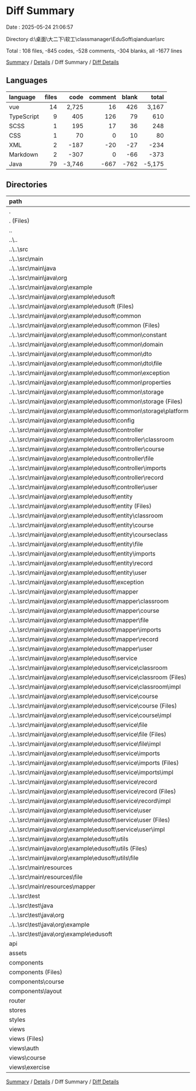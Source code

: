 # Diff Summary

Date : 2025-05-24 21:06:57

Directory d:\\桌面\\大二下\\软工\\classmanager\\EduSoft\\qianduan\\src

Total : 108 files,  -845 codes, -528 comments, -304 blanks, all -1677 lines

[Summary](results.md) / [Details](details.md) / Diff Summary / [Diff Details](diff-details.md)

## Languages
| language | files | code | comment | blank | total |
| :--- | ---: | ---: | ---: | ---: | ---: |
| vue | 14 | 2,725 | 16 | 426 | 3,167 |
| TypeScript | 9 | 405 | 126 | 79 | 610 |
| SCSS | 1 | 195 | 17 | 36 | 248 |
| CSS | 1 | 70 | 0 | 10 | 80 |
| XML | 2 | -187 | -20 | -27 | -234 |
| Markdown | 2 | -307 | 0 | -66 | -373 |
| Java | 79 | -3,746 | -667 | -762 | -5,175 |

## Directories
| path | files | code | comment | blank | total |
| :--- | ---: | ---: | ---: | ---: | ---: |
| . | 108 | -845 | -528 | -304 | -1,677 |
| . (Files) | 4 | 117 | 1 | 18 | 136 |
| .. | 82 | -4,241 | -687 | -855 | -5,783 |
| ..\\.. | 82 | -4,241 | -687 | -855 | -5,783 |
| ..\\..\\src | 82 | -4,241 | -687 | -855 | -5,783 |
| ..\\..\\src\\main | 81 | -4,232 | -687 | -850 | -5,769 |
| ..\\..\\src\\main\\java | 78 | -3,737 | -667 | -757 | -5,161 |
| ..\\..\\src\\main\\java\\org | 78 | -3,737 | -667 | -757 | -5,161 |
| ..\\..\\src\\main\\java\\org\\example | 78 | -3,737 | -667 | -757 | -5,161 |
| ..\\..\\src\\main\\java\\org\\example\\edusoft | 78 | -3,737 | -667 | -757 | -5,161 |
| ..\\..\\src\\main\\java\\org\\example\\edusoft (Files) | 1 | -16 | -1 | -6 | -23 |
| ..\\..\\src\\main\\java\\org\\example\\edusoft\\common | 17 | -467 | -251 | -161 | -879 |
| ..\\..\\src\\main\\java\\org\\example\\edusoft\\common (Files) | 1 | -24 | 0 | -5 | -29 |
| ..\\..\\src\\main\\java\\org\\example\\edusoft\\common\\constant | 1 | -20 | -45 | -17 | -82 |
| ..\\..\\src\\main\\java\\org\\example\\edusoft\\common\\domain | 3 | -108 | -92 | -47 | -247 |
| ..\\..\\src\\main\\java\\org\\example\\edusoft\\common\\dto | 3 | -43 | -5 | -13 | -61 |
| ..\\..\\src\\main\\java\\org\\example\\edusoft\\common\\dto\\file | 3 | -43 | -5 | -13 | -61 |
| ..\\..\\src\\main\\java\\org\\example\\edusoft\\common\\exception | 3 | -50 | 0 | -13 | -63 |
| ..\\..\\src\\main\\java\\org\\example\\edusoft\\common\\properties | 1 | -43 | -15 | -29 | -87 |
| ..\\..\\src\\main\\java\\org\\example\\edusoft\\common\\storage | 5 | -179 | -94 | -37 | -310 |
| ..\\..\\src\\main\\java\\org\\example\\edusoft\\common\\storage (Files) | 4 | -45 | -79 | -22 | -146 |
| ..\\..\\src\\main\\java\\org\\example\\edusoft\\common\\storage\\platform | 1 | -134 | -15 | -15 | -164 |
| ..\\..\\src\\main\\java\\org\\example\\edusoft\\config | 2 | -68 | -4 | -23 | -95 |
| ..\\..\\src\\main\\java\\org\\example\\edusoft\\controller | 6 | -757 | -96 | -90 | -943 |
| ..\\..\\src\\main\\java\\org\\example\\edusoft\\controller\\classroom | 1 | -139 | 0 | -18 | -157 |
| ..\\..\\src\\main\\java\\org\\example\\edusoft\\controller\\course | 1 | -74 | 0 | -9 | -83 |
| ..\\..\\src\\main\\java\\org\\example\\edusoft\\controller\\file | 1 | -101 | -37 | -17 | -155 |
| ..\\..\\src\\main\\java\\org\\example\\edusoft\\controller\\imports | 1 | -57 | -1 | -9 | -67 |
| ..\\..\\src\\main\\java\\org\\example\\edusoft\\controller\\record | 1 | -201 | -22 | -22 | -245 |
| ..\\..\\src\\main\\java\\org\\example\\edusoft\\controller\\user | 1 | -185 | -36 | -15 | -236 |
| ..\\..\\src\\main\\java\\org\\example\\edusoft\\entity | 16 | -372 | -37 | -87 | -496 |
| ..\\..\\src\\main\\java\\org\\example\\edusoft\\entity (Files) | 1 | -25 | -6 | -8 | -39 |
| ..\\..\\src\\main\\java\\org\\example\\edusoft\\entity\\classroom | 2 | -34 | 0 | -7 | -41 |
| ..\\..\\src\\main\\java\\org\\example\\edusoft\\entity\\course | 1 | -30 | 0 | -9 | -39 |
| ..\\..\\src\\main\\java\\org\\example\\edusoft\\entity\\courseclass | 1 | -13 | -4 | -6 | -23 |
| ..\\..\\src\\main\\java\\org\\example\\edusoft\\entity\\file | 4 | -98 | -23 | -26 | -147 |
| ..\\..\\src\\main\\java\\org\\example\\edusoft\\entity\\imports | 2 | -49 | 0 | -13 | -62 |
| ..\\..\\src\\main\\java\\org\\example\\edusoft\\entity\\record | 3 | -63 | -2 | -4 | -69 |
| ..\\..\\src\\main\\java\\org\\example\\edusoft\\entity\\user | 2 | -60 | -2 | -14 | -76 |
| ..\\..\\src\\main\\java\\org\\example\\edusoft\\exception | 4 | -98 | -22 | -33 | -153 |
| ..\\..\\src\\main\\java\\org\\example\\edusoft\\mapper | 8 | -407 | -31 | -64 | -502 |
| ..\\..\\src\\main\\java\\org\\example\\edusoft\\mapper\\classroom | 2 | -39 | 0 | -10 | -49 |
| ..\\..\\src\\main\\java\\org\\example\\edusoft\\mapper\\course | 1 | -13 | 0 | -3 | -16 |
| ..\\..\\src\\main\\java\\org\\example\\edusoft\\mapper\\file | 1 | -45 | -31 | -24 | -100 |
| ..\\..\\src\\main\\java\\org\\example\\edusoft\\mapper\\imports | 1 | -11 | 0 | -3 | -14 |
| ..\\..\\src\\main\\java\\org\\example\\edusoft\\mapper\\record | 2 | -265 | 0 | -17 | -282 |
| ..\\..\\src\\main\\java\\org\\example\\edusoft\\mapper\\user | 1 | -34 | 0 | -7 | -41 |
| ..\\..\\src\\main\\java\\org\\example\\edusoft\\service | 20 | -1,313 | -164 | -250 | -1,727 |
| ..\\..\\src\\main\\java\\org\\example\\edusoft\\service\\classroom | 2 | -264 | -43 | -54 | -361 |
| ..\\..\\src\\main\\java\\org\\example\\edusoft\\service\\classroom (Files) | 1 | -21 | -28 | -15 | -64 |
| ..\\..\\src\\main\\java\\org\\example\\edusoft\\service\\classroom\\impl | 1 | -243 | -15 | -39 | -297 |
| ..\\..\\src\\main\\java\\org\\example\\edusoft\\service\\course | 2 | -93 | -15 | -26 | -134 |
| ..\\..\\src\\main\\java\\org\\example\\edusoft\\service\\course (Files) | 1 | -10 | -5 | -6 | -21 |
| ..\\..\\src\\main\\java\\org\\example\\edusoft\\service\\course\\impl | 1 | -83 | -10 | -20 | -113 |
| ..\\..\\src\\main\\java\\org\\example\\edusoft\\service\\file | 10 | -482 | -67 | -95 | -644 |
| ..\\..\\src\\main\\java\\org\\example\\edusoft\\service\\file (Files) | 5 | -42 | -21 | -24 | -87 |
| ..\\..\\src\\main\\java\\org\\example\\edusoft\\service\\file\\impl | 5 | -440 | -46 | -71 | -557 |
| ..\\..\\src\\main\\java\\org\\example\\edusoft\\service\\imports | 2 | -118 | -7 | -24 | -149 |
| ..\\..\\src\\main\\java\\org\\example\\edusoft\\service\\imports (Files) | 1 | -9 | -3 | -4 | -16 |
| ..\\..\\src\\main\\java\\org\\example\\edusoft\\service\\imports\\impl | 1 | -109 | -4 | -20 | -133 |
| ..\\..\\src\\main\\java\\org\\example\\edusoft\\service\\record | 2 | -315 | -31 | -42 | -388 |
| ..\\..\\src\\main\\java\\org\\example\\edusoft\\service\\record (Files) | 1 | -16 | 0 | -1 | -17 |
| ..\\..\\src\\main\\java\\org\\example\\edusoft\\service\\record\\impl | 1 | -299 | -31 | -41 | -371 |
| ..\\..\\src\\main\\java\\org\\example\\edusoft\\service\\user | 2 | -41 | -1 | -9 | -51 |
| ..\\..\\src\\main\\java\\org\\example\\edusoft\\service\\user (Files) | 1 | -8 | 0 | -6 | -14 |
| ..\\..\\src\\main\\java\\org\\example\\edusoft\\service\\user\\impl | 1 | -33 | -1 | -3 | -37 |
| ..\\..\\src\\main\\java\\org\\example\\edusoft\\utils | 4 | -239 | -61 | -43 | -343 |
| ..\\..\\src\\main\\java\\org\\example\\edusoft\\utils (Files) | 1 | -37 | 0 | -9 | -46 |
| ..\\..\\src\\main\\java\\org\\example\\edusoft\\utils\\file | 3 | -202 | -61 | -34 | -297 |
| ..\\..\\src\\main\\resources | 3 | -495 | -20 | -93 | -608 |
| ..\\..\\src\\main\\resources\\file | 2 | -307 | 0 | -66 | -373 |
| ..\\..\\src\\main\\resources\\mapper | 1 | -188 | -20 | -27 | -235 |
| ..\\..\\src\\test | 1 | -9 | 0 | -5 | -14 |
| ..\\..\\src\\test\\java | 1 | -9 | 0 | -5 | -14 |
| ..\\..\\src\\test\\java\\org | 1 | -9 | 0 | -5 | -14 |
| ..\\..\\src\\test\\java\\org\\example | 1 | -9 | 0 | -5 | -14 |
| ..\\..\\src\\test\\java\\org\\example\\edusoft | 1 | -9 | 0 | -5 | -14 |
| api | 5 | 236 | 42 | 52 | 330 |
| assets | 1 | 1 | 0 | 0 | 1 |
| components | 7 | 1,345 | 3 | 221 | 1,569 |
| components (Files) | 1 | 35 | 0 | 7 | 42 |
| components\\course | 4 | 993 | 3 | 164 | 1,160 |
| components\\layout | 2 | 317 | 0 | 50 | 367 |
| router | 1 | 78 | 72 | 6 | 156 |
| stores | 1 | 82 | 11 | 19 | 112 |
| styles | 1 | 195 | 17 | 36 | 248 |
| views | 6 | 1,342 | 13 | 199 | 1,554 |
| views (Files) | 2 | 156 | 0 | 19 | 175 |
| views\\auth | 2 | 337 | 0 | 53 | 390 |
| views\\course | 1 | 172 | 6 | 27 | 205 |
| views\\exercise | 1 | 677 | 7 | 100 | 784 |

[Summary](results.md) / [Details](details.md) / Diff Summary / [Diff Details](diff-details.md)